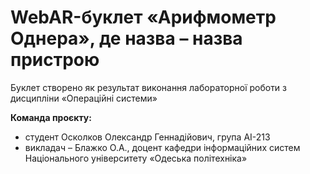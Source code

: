 # WebAR-буклет «Арифмометр Однера», де назва – назва пристрою
Буклет створено як результат виконання лабораторної роботи з дисципліни 
«Операційні системи»

**Команда проєкту:**
+ студент Осколков Олександр Геннадійович, група АІ-213
+ викладач – Блажко О.А., доцент кафедри інформаційних систем Національного університету «Одеська політехніка»

